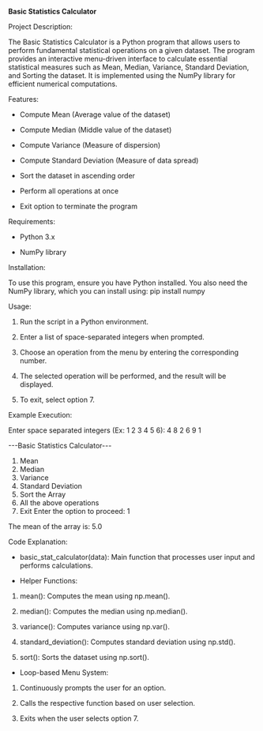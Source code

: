 **Basic Statistics Calculator**

Project Description:

The Basic Statistics Calculator is a Python program that allows users to perform fundamental statistical operations on a given dataset. The program provides an interactive menu-driven interface to calculate essential statistical measures such as Mean, Median, Variance, Standard Deviation, and Sorting the dataset. It is implemented using the NumPy library for efficient numerical computations.

Features:

* Compute Mean (Average value of the dataset)

* Compute Median (Middle value of the dataset)

* Compute Variance (Measure of dispersion)

* Compute Standard Deviation (Measure of data spread)

* Sort the dataset in ascending order

* Perform all operations at once

* Exit option to terminate the program

Requirements:

* Python 3.x

* NumPy library

Installation:

To use this program, ensure you have Python installed. You also need the NumPy library, which you can install using: pip install numpy

Usage:

1. Run the script in a Python environment.

2. Enter a list of space-separated integers when prompted.

3. Choose an operation from the menu by entering the corresponding number.

4. The selected operation will be performed, and the result will be displayed.

5. To exit, select option 7.

Example Execution:

Enter space separated integers (Ex: 1 2 3 4 5 6): 4 8 2 6 9 1

---Basic Statistics Calculator---

1. Mean
2. Median
3. Variance
4. Standard Deviation
5. Sort the Array
6. All the above operations
7. Exit
Enter the option to proceed: 1

The mean of the array is: 5.0

Code Explanation:

* basic_stat_calculator(data): Main function that processes user input and performs calculations.

* Helper Functions:

1. mean(): Computes the mean using np.mean().

2. median(): Computes the median using np.median().

3. variance(): Computes variance using np.var().

4. standard_deviation(): Computes standard deviation using np.std().

5. sort(): Sorts the dataset using np.sort().

* Loop-based Menu System:

1. Continuously prompts the user for an option.

2. Calls the respective function based on user selection.

3. Exits when the user selects option 7.
